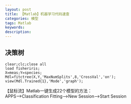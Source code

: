 ```yaml
---
layout: post
title: 【Matlab】机器学习代码速查
categories: 模型
tags: Matlab
keywords:
description:
---
```



## 决策树

```
clear;clc;close all
load fisheriris;
X=meas;Y=species;
Mdl=fitctree(X,Y,'MaxNumSplits',8,'CrossVal','on');
view(Mdl.Trained{1},'Mode','graph');
```



【鼠标流】Matlab一键生成22个模型的方法：  
APPS-->Classification Fitting-->New Session-->Start Session
